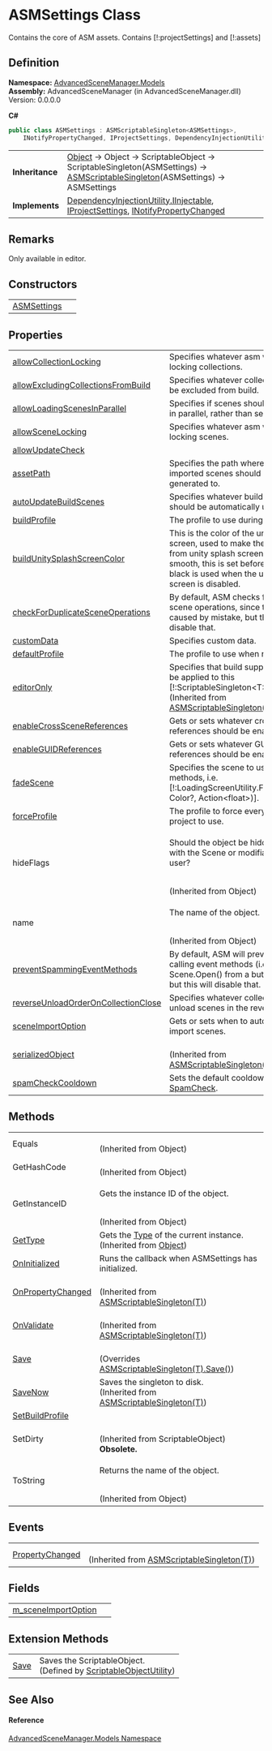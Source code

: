 # ASMSettings Class


Contains the core of ASM assets. Contains [!:projectSettings] and [!:assets]



## Definition
**Namespace:** <a href="N_AdvancedSceneManager_Models">AdvancedSceneManager.Models</a>  
**Assembly:** AdvancedSceneManager (in AdvancedSceneManager.dll) Version: 0.0.0.0

**C#**
``` C#
public class ASMSettings : ASMScriptableSingleton<ASMSettings>, 
	INotifyPropertyChanged, IProjectSettings, DependencyInjectionUtility.IInjectable
```

<table><tr><td><strong>Inheritance</strong></td><td><a href="https://learn.microsoft.com/dotnet/api/system.object" target="_blank" rel="noopener noreferrer">Object</a>  →  Object  →  ScriptableObject  →  ScriptableSingleton(ASMSettings)  →  <a href="T_AdvancedSceneManager_Utility_ASMScriptableSingleton_1">ASMScriptableSingleton</a>(ASMSettings)  →  ASMSettings</td></tr>
<tr><td><strong>Implements</strong></td><td><a href="T_AdvancedSceneManager_DependencyInjection_DependencyInjectionUtility_IInjectable">DependencyInjectionUtility.IInjectable</a>, <a href="T_AdvancedSceneManager_DependencyInjection_IProjectSettings">IProjectSettings</a>, <a href="https://learn.microsoft.com/dotnet/api/system.componentmodel.inotifypropertychanged" target="_blank" rel="noopener noreferrer">INotifyPropertyChanged</a></td></tr>
</table>



## Remarks
Only available in editor.

## Constructors
<table>
<tr>
<td><a href="M_AdvancedSceneManager_Models_ASMSettings__ctor">ASMSettings</a></td>
<td> </td></tr>
</table>

## Properties
<table>
<tr>
<td><a href="P_AdvancedSceneManager_Models_ASMSettings_allowCollectionLocking">allowCollectionLocking</a></td>
<td>Specifies whatever asm will allow locking collections.</td></tr>
<tr>
<td><a href="P_AdvancedSceneManager_Models_ASMSettings_allowExcludingCollectionsFromBuild">allowExcludingCollectionsFromBuild</a></td>
<td>Specifies whatever collections can be excluded from build.</td></tr>
<tr>
<td><a href="P_AdvancedSceneManager_Models_ASMSettings_allowLoadingScenesInParallel">allowLoadingScenesInParallel</a></td>
<td>Specifies if scenes should be loaded in parallel, rather than sequentially.</td></tr>
<tr>
<td><a href="P_AdvancedSceneManager_Models_ASMSettings_allowSceneLocking">allowSceneLocking</a></td>
<td>Specifies whatever asm will allow locking scenes.</td></tr>
<tr>
<td><a href="P_AdvancedSceneManager_Models_ASMSettings_allowUpdateCheck">allowUpdateCheck</a></td>
<td> </td></tr>
<tr>
<td><a href="P_AdvancedSceneManager_Models_ASMSettings_assetPath">assetPath</a></td>
<td>Specifies the path where profiles and imported scenes should be generated to.</td></tr>
<tr>
<td><a href="P_AdvancedSceneManager_Models_ASMSettings_autoUpdateBuildScenes">autoUpdateBuildScenes</a></td>
<td>Specifies whatever build scene list should be automatically updated.</td></tr>
<tr>
<td><a href="P_AdvancedSceneManager_Models_ASMSettings_buildProfile">buildProfile</a></td>
<td>The profile to use during build.</td></tr>
<tr>
<td><a href="P_AdvancedSceneManager_Models_ASMSettings_buildUnitySplashScreenColor">buildUnitySplashScreenColor</a></td>
<td>This is the color of the unity splash screen, used to make the transition from unity splash screen to ASM smooth, this is set before building. black is used when the unity splash screen is disabled.</td></tr>
<tr>
<td><a href="P_AdvancedSceneManager_Models_ASMSettings_checkForDuplicateSceneOperations">checkForDuplicateSceneOperations</a></td>
<td>By default, ASM checks for duplicate scene operations, since this is usually caused by mistake, but this will disable that.</td></tr>
<tr>
<td><a href="P_AdvancedSceneManager_Models_ASMSettings_customData">customData</a></td>
<td>Specifies custom data.</td></tr>
<tr>
<td><a href="P_AdvancedSceneManager_Models_ASMSettings_defaultProfile">defaultProfile</a></td>
<td>The profile to use when none is set.</td></tr>
<tr>
<td><a href="P_AdvancedSceneManager_Utility_ASMScriptableSingleton_1_editorOnly">editorOnly</a></td>
<td>Specifies that build support will not be applied to this [!:ScriptableSingleton&lt;T&gt;].<br />(Inherited from <a href="T_AdvancedSceneManager_Utility_ASMScriptableSingleton_1">ASMScriptableSingleton(T)</a>)</td></tr>
<tr>
<td><a href="P_AdvancedSceneManager_Models_ASMSettings_enableCrossSceneReferences">enableCrossSceneReferences</a></td>
<td>Gets or sets whatever cross-scene references should be enabled.</td></tr>
<tr>
<td><a href="P_AdvancedSceneManager_Models_ASMSettings_enableGUIDReferences">enableGUIDReferences</a></td>
<td>Gets or sets whatever GUID references should be enabled.</td></tr>
<tr>
<td><a href="P_AdvancedSceneManager_Models_ASMSettings_fadeScene">fadeScene</a></td>
<td>Specifies the scene to use for certain methods, i.e. [!:LoadingScreenUtility.FadeOut(float, Color?, Action&lt;float&gt;)].</td></tr>
<tr>
<td><a href="P_AdvancedSceneManager_Models_ASMSettings_forceProfile">forceProfile</a></td>
<td>The profile to force everyone in this project to use.</td></tr>
<tr>
<td>hideFlags</td>
<td><p>Should the object be hidden, saved with the Scene or modifiable by the user?</p><br />(Inherited from Object)</td></tr>
<tr>
<td>name</td>
<td><p>The name of the object.</p><br />(Inherited from Object)</td></tr>
<tr>
<td><a href="P_AdvancedSceneManager_Models_ASMSettings_preventSpammingEventMethods">preventSpammingEventMethods</a></td>
<td>By default, ASM will prevent spam calling event methods (i.e. calling Scene.Open() from a button press), but this will disable that.</td></tr>
<tr>
<td><a href="P_AdvancedSceneManager_Models_ASMSettings_reverseUnloadOrderOnCollectionClose">reverseUnloadOrderOnCollectionClose</a></td>
<td>Specifies whatever collections should unload scenes in the reverse order.</td></tr>
<tr>
<td><a href="P_AdvancedSceneManager_Models_ASMSettings_sceneImportOption">sceneImportOption</a></td>
<td>Gets or sets when to automatically import scenes.</td></tr>
<tr>
<td><a href="P_AdvancedSceneManager_Utility_ASMScriptableSingleton_1_serializedObject">serializedObject</a></td>
<td><br />(Inherited from <a href="T_AdvancedSceneManager_Utility_ASMScriptableSingleton_1">ASMScriptableSingleton(T)</a>)</td></tr>
<tr>
<td><a href="P_AdvancedSceneManager_Models_ASMSettings_spamCheckCooldown">spamCheckCooldown</a></td>
<td>Sets the default cooldown for <a href="T_AdvancedSceneManager_Utility_SpamCheck">SpamCheck</a>.</td></tr>
</table>

## Methods
<table>
<tr>
<td>Equals</td>
<td><br />(Inherited from Object)</td></tr>
<tr>
<td>GetHashCode</td>
<td><br />(Inherited from Object)</td></tr>
<tr>
<td>GetInstanceID</td>
<td><p>Gets the instance ID of the object.</p><br />(Inherited from Object)</td></tr>
<tr>
<td><a href="https://learn.microsoft.com/dotnet/api/system.object.gettype" target="_blank" rel="noopener noreferrer">GetType</a></td>
<td>Gets the <a href="https://learn.microsoft.com/dotnet/api/system.type" target="_blank" rel="noopener noreferrer">Type</a> of the current instance.<br />(Inherited from <a href="https://learn.microsoft.com/dotnet/api/system.object" target="_blank" rel="noopener noreferrer">Object</a>)</td></tr>
<tr>
<td><a href="M_AdvancedSceneManager_Models_ASMSettings_OnInitialized">OnInitialized</a></td>
<td>Runs the callback when ASMSettings has initialized.</td></tr>
<tr>
<td><a href="M_AdvancedSceneManager_Utility_ASMScriptableSingleton_1_OnPropertyChanged">OnPropertyChanged</a></td>
<td><br />(Inherited from <a href="T_AdvancedSceneManager_Utility_ASMScriptableSingleton_1">ASMScriptableSingleton(T)</a>)</td></tr>
<tr>
<td><a href="M_AdvancedSceneManager_Utility_ASMScriptableSingleton_1_OnValidate">OnValidate</a></td>
<td><br />(Inherited from <a href="T_AdvancedSceneManager_Utility_ASMScriptableSingleton_1">ASMScriptableSingleton(T)</a>)</td></tr>
<tr>
<td><a href="M_AdvancedSceneManager_Models_ASMSettings_Save">Save</a></td>
<td><br />(Overrides <a href="M_AdvancedSceneManager_Utility_ASMScriptableSingleton_1_Save">ASMScriptableSingleton(T).Save()</a>)</td></tr>
<tr>
<td><a href="M_AdvancedSceneManager_Utility_ASMScriptableSingleton_1_SaveNow">SaveNow</a></td>
<td>Saves the singleton to disk.<br />(Inherited from <a href="T_AdvancedSceneManager_Utility_ASMScriptableSingleton_1">ASMScriptableSingleton(T)</a>)</td></tr>
<tr>
<td><a href="M_AdvancedSceneManager_Models_ASMSettings_SetBuildProfile">SetBuildProfile</a></td>
<td> </td></tr>
<tr>
<td>SetDirty</td>
<td><br />(Inherited from ScriptableObject)<br /><strong>Obsolete.</strong></td></tr>
<tr>
<td>ToString</td>
<td><p>Returns the name of the object.</p><br />(Inherited from Object)</td></tr>
</table>

## Events
<table>
<tr>
<td><a href="E_AdvancedSceneManager_Utility_ASMScriptableSingleton_1_PropertyChanged">PropertyChanged</a></td>
<td><br />(Inherited from <a href="T_AdvancedSceneManager_Utility_ASMScriptableSingleton_1">ASMScriptableSingleton(T)</a>)</td></tr>
</table>

## Fields
<table>
<tr>
<td><a href="F_AdvancedSceneManager_Models_ASMSettings_m_sceneImportOption">m_sceneImportOption</a></td>
<td> </td></tr>
</table>

## Extension Methods
<table>
<tr>
<td><a href="M_AdvancedSceneManager_Utility_ScriptableObjectUtility_Save">Save</a></td>
<td>Saves the ScriptableObject.<br />(Defined by <a href="T_AdvancedSceneManager_Utility_ScriptableObjectUtility">ScriptableObjectUtility</a>)</td></tr>
</table>

## See Also


#### Reference
<a href="N_AdvancedSceneManager_Models">AdvancedSceneManager.Models Namespace</a>  

